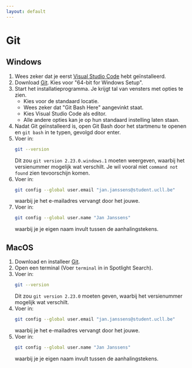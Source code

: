```yaml
---
layout: default
---
```

# Git

## Windows

1. Wees zeker dat je eerst [Visual Studio Code](/vscode/index.md) hebt geïnstalleerd.
2. Download [Git](https://git-scm.com/download/win). Kies voor "64-bit for Windows Setup".
3. Start het installatieprogramma. Je krijgt tal van vensters met opties te zien.
   * Kies voor de standaard locatie.
   * Wees zeker dat "Git Bash Here" aangevinkt staat.
   * Kies Visual Studio Code als editor.
   * Alle andere opties kan je op hun standaard instelling laten staan.
4. Nadat Git geïnstalleerd is, open Git Bash door het startmenu te openen en `git bash` in te typen, gevolgd door enter.
5. Voer in:
   ```bash
   git --version
   ```
   Dit zou `git version 2.23.0.windows.1` moeten weergeven, waarbij het versienummer mogelijk wat verschilt.
   Je wil vooral niet `command not found` zien tevoorschijn komen.
6. Voer in:
   ```bash
   git config --global user.email "jan.janssens@student.ucll.be"
   ```
   waarbij je het e-mailadres vervangt door het jouwe.
7. Voer in:
   ```bash
   git config --global user.name "Jan Janssens"
   ```
   waarbij je je eigen naam invult tussen de aanhalingstekens.

## MacOS

1. Download en installeer [Git](https://git-scm.com/download/mac).
2. Open een terminal (Voer `terminal` in in Spotlight Search).
3. Voer in:
   ```bash
   git --version
   ```
   Dit zou `git version 2.23.0` moeten geven, waarbij het versienummer mogelijk wat verschilt.
4. Voer in:
   ```bash
   git config --global user.email "jan.janssens@student.ucll.be"
   ```
   waarbij je het e-mailadres vervangt door het jouwe.
5. Voer in:
   ```bash
   git config --global user.name "Jan Janssens"
   ```
   waarbij je je eigen naam invult tussen de aanhalingstekens.
